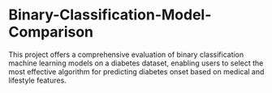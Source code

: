# Binary-Classification-Model-Comparison
This project offers a comprehensive evaluation of binary classification machine learning models on a diabetes dataset, enabling users to select the most effective algorithm for predicting diabetes onset based on medical and lifestyle features.
